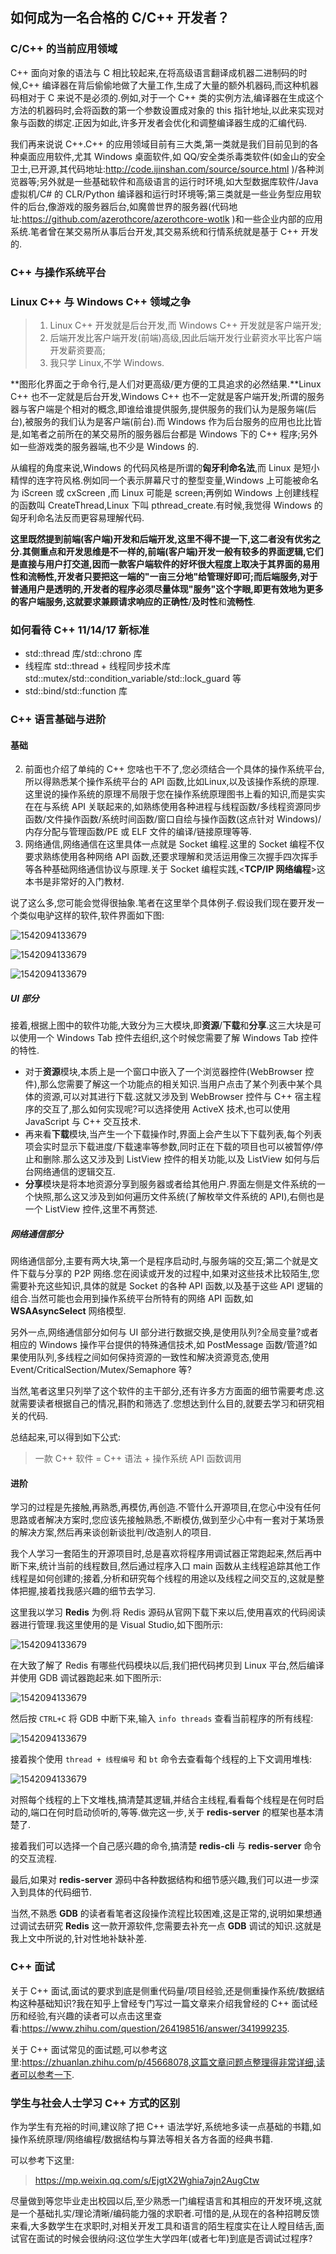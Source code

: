## 如何成为一名合格的 C/C++ 开发者？

### C/C++ 的当前应用领域

C++ 面向对象的语法与 C 相比较起来,在将高级语言翻译成机器二进制码的时候,C++ 编译器在背后偷偷地做了大量工作,生成了大量的额外机器码,而这种机器码相对于 C 来说不是必须的.例如,对于一个 C++ 类的实例方法,编译器在生成这个方法的机器码时,会将函数的第一个参数设置成对象的 this 指针地址,以此来实现对象与函数的绑定.正因为如此,许多开发者会优化和调整编译器生成的汇编代码.

我们再来说说 C++.C++ 的应用领域目前有三大类,第一类就是我们目前见到的各种桌面应用软件,尤其 Windows 桌面软件,如 QQ/安全类杀毒类软件(如金山的安全卫士,已开源,其代码地址:http://code.ijinshan.com/source/source.html )/各种浏览器等;另外就是一些基础软件和高级语言的运行时环境,如大型数据库软件/Java 虚拟机/C# 的 CLR/Python 编译器和运行时环境等;第三类就是一些业务型应用软件的后台,像游戏的服务器后台,如魔兽世界的服务器(代码地址:https://github.com/azerothcore/azerothcore-wotlk )和一些企业内部的应用系统.笔者曾在某交易所从事后台开发,其交易系统和行情系统就是基于 C++ 开发的.

### C++ 与操作系统平台

### Linux C++ 与 Windows C++ 领域之争

> 1. Linux C++ 开发就是后台开发,而 Windows C++ 开发就是客户端开发;
> 2. 后端开发比客户端开发(前端)高级,因此后端开发行业薪资水平比客户端开发薪资要高;
> 3. 我只学 Linux,不学 Windows.

**图形化界面之于命令行,是人们对更高级/更方便的工具追求的必然结果.**Linux C++ 也不一定就是后台开发,Windows C++ 也不一定就是客户端开发;所谓的服务器与客户端是个相对的概念,即谁给谁提供服务,提供服务的我们认为是服务端(后台),被服务的我们认为是客户端(前台).而 Windows 作为后台服务的应用也比比皆是,如笔者之前所在的某交易所的服务器后台都是 Windows 下的 C++ 程序;另外如一些游戏类的服务器端,也不少是 Windows 的.

从编程的角度来说,Windows 的代码风格是所谓的**匈牙利命名法**,而 Linux 是短小精悍的连字符风格.例如同一个表示屏幕尺寸的整型变量,Windows 上可能被命名为 iScreen 或 cxScreen ,而 Linux 可能是 screen;再例如 Windows 上创建线程的函数叫 CreateThread,Linux 下叫 pthread_create.有时候,我觉得 Windows 的匈牙利命名法反而更容易理解代码.

**这里既然提到前端(客户端)开发和后端开发,这里不得不提一下,这二者没有优劣之分.**其侧重点和开发思维是不一样的,前端(客户端)开发一般有较多的界面逻辑,它们是直接与用户打交道,因而一款客户端软件的好坏很大程度上取决于其界面的易用性和流畅性,开发者只要把这一端的"一亩三分地"给管理好即可;而后端服务,对于普通用户是透明的,开发者的程序必须尽量体现"**服务**"这个字眼,即更有效地为更多的客户端服务,这就要求兼顾请求响应的**正确性**/**及时性**和**流畅性**.


### 如何看待 C++ 11/14/17 新标准

- std::thread 库/std::chrono 库
- 线程库 std::thread + 线程同步技术库 std::mutex/std::condition_variable/std::lock_guard 等
- std::bind/std::function 库

### C++ 语言基础与进阶

#### 基础

2. 前面也介绍了单纯的 C++ 您啥也干不了,您必须结合一个具体的操作系统平台,所以得熟悉某个操作系统平台的 API 函数,比如Linux,以及该操作系统的原理.这里说的操作系统的原理不局限于您在操作系统原理图书上看的知识,而是实实在在与系统 API 关联起来的,如熟练使用各种进程与线程函数/多线程资源同步函数/文件操作函数/系统时间函数/窗口自绘与操作函数(这点针对 Windows)/内存分配与管理函数/PE 或 ELF 文件的编译/链接原理等等.
3. 网络通信,网络通信在这里具体一点就是 Socket 编程.这里的 Socket 编程不仅要求熟练使用各种网络 API 函数,还要求理解和灵活运用像三次握手四次挥手等各种基础网络通信协议与原理.关于 Socket 编程实践,<**TCP/IP 网络编程**>这本书是非常好的入门教材.

说了这么多,您可能会觉得很抽象.笔者在这里举个具体例子.假设我们现在要开发一个类似电驴这样的软件,软件界面如下图:

![1542094133679](../imgs/learningcpp1.png)

![1542094133679](../imgs/learningcpp2.png)

![1542094133679](../imgs/learningcpp3.png)

##### **UI 部分**

接着,根据上图中的软件功能,大致分为三大模块,即**资源**/**下载**和**分享**.这三大块是可以使用一个 Windows Tab 控件去组织,这个时候您需要了解 Windows Tab 控件的特性.

- 对于**资源**模块,本质上是一个窗口中嵌入了一个浏览器控件(WebBrowser 控件),那么您需要了解这一个功能点的相关知识.当用户点击了某个列表中某个具体的资源,可以对其进行下载.这就又涉及到 WebBrowser 控件与 C++ 宿主程序的交互了,那么如何实现呢?可以选择使用 ActiveX 技术,也可以使用 JavaScript 与 C++ 交互技术.
- 再来看**下载**模块,当产生一个下载操作时,界面上会产生以下下载列表,每个列表项会实时显示下载进度/下载速率等参数,同时正在下载的项目也可以被暂停/停止和删除.那么这又涉及到 ListView 控件的相关功能,以及 ListView 如何与后台网络通信的逻辑交互.
- **分享**模块是将本地资源分享到服务器或者给其他用户.界面左侧是文件系统的一个快照,那么这又涉及到如何遍历文件系统(了解枚举文件系统的 API),右侧也是一个 ListView 控件,这里不再赘述.

##### **网络通信部分**

网络通信部分,主要有两大块,第一个是程序启动时,与服务端的交互;第二个就是文件下载与分享的 P2P 网络.您在阅读或开发的过程中,如果对这些技术比较陌生,您需要补充这些知识,具体的就是 Socket 的各种 API 函数,以及基于这些 API 逻辑的组合.当然可能也会用到操作系统平台所特有的网络 API 函数,如 **WSAAsyncSelect** 网络模型.

另外一点,网络通信部分如何与 UI 部分进行数据交换,是使用队列?全局变量?或者相应的 Windows 操作平台提供的特殊通信技术,如 PostMessage 函数/管道?如果使用队列,多线程之间如何保持资源的一致性和解决资源竞态,使用 Event/CriticalSection/Mutex/Semaphore 等?

当然,笔者这里只列举了这个软件的主干部分,还有许多方方面面的细节需要考虑.这就需要读者根据自己的情况,斟酌和筛选了.您想达到什么目的,就要去学习和研究相关的代码.

总结起来,可以得到如下公式:

> 一款 C++ 软件 = C++ 语法 + 操作系统 API 函数调用

#### 进阶

学习的过程是先接触,再熟悉,再模仿,再创造.不管什么开源项目,在您心中没有任何思路或者解决方案时,您应该先接触熟悉,不断模仿,做到至少心中有一套对于某场景的解决方案,然后再来谈创新谈批判/改造别人的项目.

我个人学习一套陌生的开源项目时,总是喜欢将程序用调试器正常跑起来,然后再中断下来,统计当前的线程数目,然后通过程序入口 main 函数从主线程追踪其他工作线程是如何创建的;接着,分析和研究每个线程的用途以及线程之间交互的,这就是整体把握,接着找我感兴趣的细节去学习.

这里我以学习 **Redis** 为例.将 Redis 源码从官网下载下来以后,使用喜欢的代码阅读器进行管理.我这里使用的是 Visual Studio,如下图所示:

![1542094133679](../imgs/learningcpp4.png)

在大致了解了 Redis 有哪些代码模块以后,我们把代码拷贝到 Linux 平台,然后编译并使用 GDB 调试器跑起来.如下图所示:

![1542094133679](../imgs/learningcpp5.png)

然后按 `CTRL+C` 将 GDB 中断下来,输入 `info threads` 查看当前程序的所有线程:

![1542094133679](../imgs/learningcpp6.png)

接着挨个使用 `thread + 线程编号` 和 `bt` 命令去查看每个线程的上下文调用堆栈:

![1542094133679](../imgs/learningcpp7.png)

对照每个线程的上下文堆栈,搞清楚其逻辑,并结合主线程,看看每个线程是在何时启动的,端口在何时启动侦听的,等等.做完这一步,关于 **redis-server** 的框架也基本清楚了.

接着我们可以选择一个自己感兴趣的命令,搞清楚 **redis-cli** 与 **redis-server** 命令的交互流程.

最后,如果对 **redis-server** 源码中各种数据结构和细节感兴趣,我们可以进一步深入到具体的代码细节.

当然,不熟悉 **GDB** 的读者看笔者这段操作流程比较困难,这是正常的,说明如果想通过调试去研究 **Redis** 这一款开源软件,您需要去补充一点 **GDB** 调试的知识.这就是我上文中所说的,针对性地补缺补差.

### C++ 面试

关于 C++ 面试,面试的要求到底是侧重代码量/项目经验,还是侧重操作系统/数据结构这种基础知识?我在知乎上曾经专门写过一篇文章来介绍我曾经的 C++ 面试经历和经验,有兴趣的读者可以点击这里查看:https://www.zhihu.com/question/264198516/answer/341999235.

关于 C++ 面试常见的面试题,可以参考这里:https://zhuanlan.zhihu.com/p/45668078,这篇文章问题点整理得非常详细,读者可以参考一下.

### 学生与社会人士学习 C++ 方式的区别

作为学生有充裕的时间,建议除了把 C++ 语法学好,系统地多读一点基础的书籍,如操作系统原理/网络编程/数据结构与算法等相关各方各面的经典书籍.

可以参考下这里:

> https://mp.weixin.qq.com/s/EjgtX2Wghia7ajn2AugCtw

尽量做到等您毕业走出校园以后,至少熟悉一门编程语言和其相应的开发环境,这就是一个基础扎实/理论清晰/编码能力强的求职者.可惜的是,从现在的各种招聘反馈来看,大多数学生在求职时,对相关开发工具和语言的陌生程度实在让人瞠目结舌,面试官在面试的时候会很纳闷:这位学生大学四年(或者七年)到底是否调试过程序?
